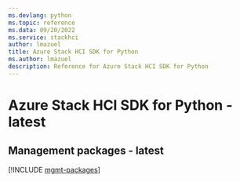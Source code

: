 ```yaml
---
ms.devlang: python
ms.topic: reference
ms.data: 09/20/2022
ms.service: stackhci
author: lmazuel
title: Azure Stack HCI SDK for Python
ms.author: lmazuel
description: Reference for Azure Stack HCI SDK for Python
---
```

# Azure Stack HCI SDK for Python - latest

## Management packages - latest
[!INCLUDE [mgmt-packages](stack-hci-mgmt-index.md)]